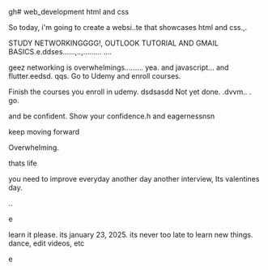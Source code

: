 gh# web_development
html and css

So today, i'm going to create a websi..te that showcases html and css.,.

STUDY NETWORKINGGGG!, OUTLOOK TUTORIAL AND GMAIL BASICS.e.ddses......,..,.........
....

geez networking is overwhelmings.........
yea.
and javascript...
and flutter.eedsd.
qqs.
Go to Udemy and enroll courses.

Finish the courses you enroll in udemy.
dsdsasdd
Not yet done. .dvvm..
.
go.

and be confident.
Show your confidence.h
and eagernessnsn

keep moving forward

Overwhelming.

thats life

you need to improve everyday
another day another interview, Its valentines day.

..

e










learn it please. its january 23, 2025. its never too late to learn new things.
dance, edit videos, etc

e 
